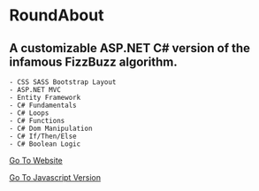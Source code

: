 # RoundAbout

## A customizable ASP.NET C# version of the infamous FizzBuzz algorithm.

    - CSS SASS Bootstrap Layout
    - ASP.NET MVC
    - Entity Framework
    - C# Fundamentals
    - C# Loops
    - C# Functions
    - C# Dom Manipulation
    - C# If/Then/Else
    - C# Boolean Logic



 
 [Go To Website](https://roundabout-asp-net.up.railway.app/)

 [Go To Javascript Version](https://roundabout-javascript.netlify.app/)
